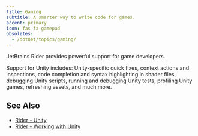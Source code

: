 ```yaml
---
title: Gaming
subtitle: A smarter way to write code for games.
accent: primary
icon: fas fa-gamepad
obsoletes:
  - /dotnet/topics/gaming/
---
```


JetBrains Rider provides powerful support for game developers.

Support for Unity includes: Unity-specific quick fixes, context actions and inspections, code completion and syntax highlighting in shader files, debugging Unity scripts, running and debugging Unity tests, profiling Unity games, refreshing assets, and much more.

## See Also
- [Rider - Unity](https://www.jetbrains.com/unity/)
- [Rider - Working with Unity](https://www.jetbrains.com/help/rider/Unity.html)
